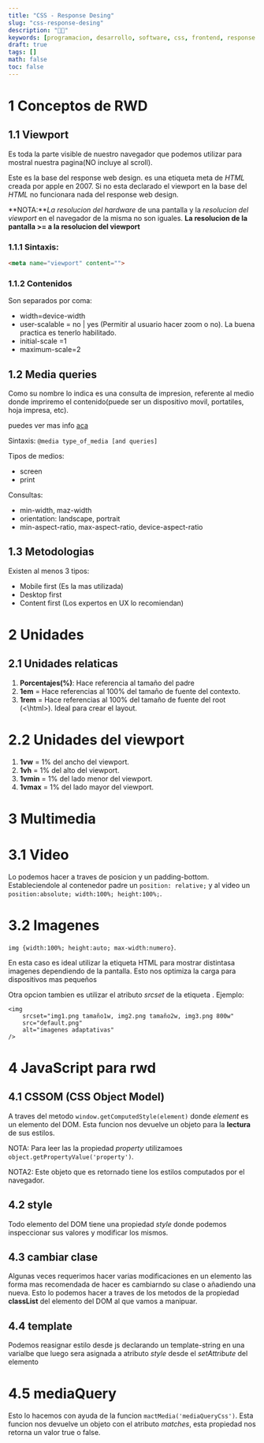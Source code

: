 ```yaml
---
title: "CSS - Response Desing"
slug: "css-response-desing"
description: "👨‍🎨"
keywords: [programacion, desarrollo, software, css, frontend, response desing]
draft: true
tags: []
math: false
toc: false
---
```

# 1 Conceptos de RWD
## 1.1 Viewport
Es toda la parte visible de nuestro navegador que podemos utilizar para mostral nuestra pagina(NO incluye al scroll).

Este es la base del response web design. es una etiqueta meta de *HTML* creada por apple en 2007. Si no esta declarado el viewport en la base del *HTML* no funcionara nada del response web design.

**NOTA:***La resolucion del hardware* de una pantalla y la *resolucion del viewport* en el navegador de la misma no son iguales. **La resolucion de la pantalla >= a la resolucion del viewport**

### 1.1.1 Sintaxis:
```html
<meta name="viewport" content="">
```
### 1.1.2 Contenidos
Son separados por coma:
- width=device-width
- user-scalable = no | yes (Permitir al usuario hacer zoom o no). La buena practica es tenerlo habilitado.
- initial-scale =1
- maximum-scale=2

## 1.2 Media queries
Como su nombre lo indica es una consulta de impresion, referente al medio donde impriremo el contenido(puede ser un dispositivo movil, portatiles, hoja impresa, etc).

puedes ver mas info [aca](https://developer.mozilla.org/es/docs/CSS/Media_queries)

Sintaxis:
`@media type_of_media [and queries]`

Tipos de medios:
- screen
- print

Consultas:
- min-width, maz-width
- orientation: landscape, portrait 
- min-aspect-ratio, max-aspect-ratio, device-aspect-ratio

## 1.3 Metodologias
Existen al menos 3 tipos:

- Mobile first (Es la mas utilizada)
- Desktop first
- Content first (Los expertos en UX lo recomiendan)

# 2 Unidades
## 2.1 Unidades relaticas
1. **Porcentajes(%)**: Hace referencia al tamaño del padre
2. **1em** = Hace referencias al 100% del tamaño de fuente del contexto. 
3. **1rem** = Hace referencias al 100% del tamaño de fuente del root (<\html>). Ideal para crear el layout.

# 2.2 Unidades del viewport
1. **1vw** = 1% del ancho del viewport.
2. **1vh** = 1% del alto del viewport.
3. **1vmin** = 1% del lado menor del viewport.
4. **1vmax** = 1% del lado mayor del viewport.

# 3 Multimedia
# 3.1 Video
Lo podemos hacer a traves de posicion y un padding-bottom. Estableciendole al contenedor padre un `position: relative;` y al video un `position:absolute; width:100%; height:100%;`.

# 3.2 Imagenes
`img {width:100%; height:auto; max-width:numero}`.

En esta caso es ideal utilizar la etiqueta HTML [<picture>](https://developer.mozilla.org/es/docs/Web/HTML/Elemento/picture) para mostrar distintasa imagenes dependiendo de la pantalla. Esto nos optimiza la carga para dispositivos mas pequeños

Otra opcion tambien es utilizar el atributo *srcset* de la etiqueta <img>. Ejemplo:
```html5
<img
    srcset="img1.png tamaño1w, img2.png tamaño2w, img3.png 800w"
    src="default.png"
    alt="imagenes adaptativas"
/>
```

# 4 JavaScript para rwd

## 4.1 CSSOM (CSS Object Model)
A traves del metodo `window.getComputedStyle(element)` donde *element* es un elemento del DOM. Esta funcion nos devuelve un objeto para la **lectura** de sus estilos. 

NOTA: Para leer las la propiedad *property* utilizamoes `object.getPropertyValue('property')`.

NOTA2: Este objeto que es retornado tiene los estilos computados por el navegador.

## 4.2 style
Todo elemento del DOM tiene una propiedad *style* donde podemos inspeccionar sus valores y modificar los mismos.

## 4.3 cambiar clase
Algunas veces requerimos hacer varias modificaciones en un elemento las forma mas recomendada de hacer es cambiarndo su clase o añadiendo una nueva. Esto lo podemos hacer a traves de los metodos de la propiedad **classList** del elemento del DOM al que vamos a manipuar.

## 4.4 template
Podemos reasignar estilo desde js declarando un template-string en una varialbe que luego sera asignada a atributo *style* desde el *setAttribute* del elemento

# 4.5 mediaQuery
Esto lo hacemos con ayuda de la funcion `mactMedia('mediaQueryCss')`. Esta funcion nos devuelve un objeto con el atributo *matches*, esta propiedad nos retorna un valor true o false.